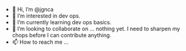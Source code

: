 - 👋 Hi, I’m @jgnca
- 👀 I’m interested in dev ops.
- 🌱 I’m currently learning dev ops basics.
- 💞️ I’m looking to collaborate on ... nothing yet. I need to sharpen my chops before I can contribute anything.
- 📫 How to reach me ... 

<!---
jgnca/jgnca is a ✨ special ✨ repository because its `README.md` (this file) appears on your GitHub profile.
You can click the Preview link to take a look at your changes.
--->
